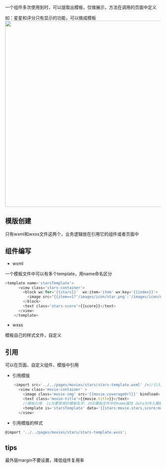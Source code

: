 一个组件多次使用到时，可以提取出模板，仅做展示，方法在调用的页面中定义

如：星星和评分只有显示的功能，可以做成模板
<img src="/articles/weixin_miniprogram/template.png" width="600px" />	
	

## 模版创建
只有wxml和wxss文件这两个，业务逻辑放在引用它的组件或者页面中
	
## 组件编写
- wxml

一个模板文件中可以有多个template，用name命名区分
```js
<template name='starsTemplate'>
	  <view class='stars-container'>
	    <block wx:for='{{stars}}'  wx:item='item' wx:key='{{index}}'>
	      <image src="{{item==1?'/images/icon/star.png':'/images/icon/none-star.png'}}" />
	    </block>
	    <text class='stars-score'>{{score}}</text>
	  </view>
	</template>
```	

- wxss

模板自己的样式文件，自定义
	
## 引用
可以在页面、自定义组件、模版中引用

- 引用模版
```js
	<import src='../../pages/movies/stars/stars-template.wxml' />//引入模板文件
	  <view class='movie-container' >
	    <image class='movie-img' src='{{movie.coverageUrl}}' bindload='onImageLoad'></image>
	    <text class='movie-title'>{{movie.title}}</text>
		//模板引用  is为要使用的模板名字，对应模板文件中的name属性 data为传入模板中的数据
	    <template is='starsTemplate' data='{{stars:movie.stars,score:movie.score}}'/>
      </view>
```

- 引用模版的样式
```js
@import '../../pages/movies/stars/stars-template.wxss';
```
	
## tips
最外层margin不要设置，降低组件复用率
